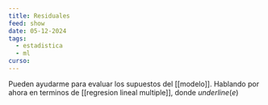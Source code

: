 ```yaml
---
title: Residuales
feed: show
date: 05-12-2024
tags:
  - estadistica
  - ml
curso:
---
```

Pueden ayudarme para evaluar los supuestos del [[modelo]]. Hablando por ahora en terminos de [[regresion lineal multiple]], donde $underline(e)$ 